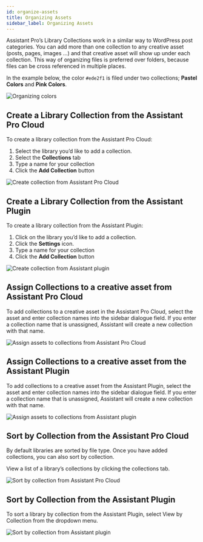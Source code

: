 ```yaml
---
id: organize-assets
title: Organizing Assets
sidebar_label: Organizing Assets
---
```


Assistant Pro’s Library Collections work in a similar way to WordPress post categories. You can add more than one collection to any creative asset (posts, pages, images …) and that creative asset will show up under each collection. This way of organizing files is preferred over folders, because files can be cross referenced in multiple places.

In the example below, the color `#ede2f1` is filed under two collections; **Pastel Colors** and **Pink Colors**.

![Organizing colors](/img/assistant/cloud--libraries--organize-assets--1.jpg)

## Create a Library Collection from the Assistant Pro Cloud

To create a library collection from the Assistant Pro Cloud:

1. Select the library you’d like to add a collection.
2. Select the **Collections** tab
3. Type a name for your collection
4. Click the **Add Collection** button

![Create collection from Assistant Pro Cloud](/img/assistant/cloud--libraries--organize-assets--2.jpg)

## Create a Library Collection from the Assistant Plugin

To create a library collection from the Assistant Plugin:

1. Click on the library you’d like to add a collection.
2. Click the **Settings** icon.
3. Type a name for your collection
4. Click the **Add Collection** button

![Create collection from Assistant plugin](/img/assistant/cloud--libraries--organize-assets--3.jpg)

## Assign Collections to a creative asset from Assistant Pro Cloud

To add collections to a creative asset in the Assistant Pro Cloud, select the asset and enter collection names into the sidebar dialogue field.  If you enter a collection name that is unassigned, Assistant will create a new collection with that name.

![Assign assets to collections from Assistant Pro Cloud](/img/assistant/cloud--libraries--organize-assets--4.jpg)

## Assign Collections to a creative asset from the Assistant Plugin

To add collections to a creative asset from the Assistant Plugin, select the asset and enter collection names into the sidebar dialogue field.  If you enter a collection name that is unassigned, Assistant will create a new collection with that name.

![Assign assets to collections from Assistant plugin](/img/assistant/cloud--libraries--organize-assets--5.jpg)

## Sort by Collection from the Assistant Pro Cloud

​​By default libraries are sorted by file type.  Once you have added collections, you can also sort by collection.

View a list of a library’s collections by clicking the collections tab.

![Sort by collection from Assistant Pro Cloud](/img/assistant/cloud--libraries--organize-assets--6.jpg)

## Sort by Collection from the Assistant Plugin

To sort a library by collection from the Assistant Plugin, select View by Collection from the dropdown menu.

![Sort by collection from Assistant plugin](/img/assistant/cloud--libraries--organize-assets--7.jpg)
